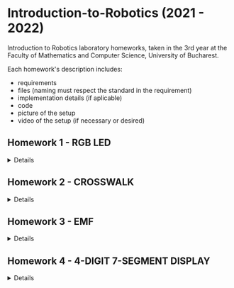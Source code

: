 # Introduction-to-Robotics (2021 - 2022)
 Introduction to Robotics laboratory homeworks, taken in the 3rd year at the Faculty of Mathematics and Computer Science, University of Bucharest.
 
Each homework's description includes:
- requirements
- files (naming must respect the standard in the requirement)
- implementation details (if aplicable)
- code
- picture of the setup
- video of the setup (if necessary or desired)

## Homework 1 - RGB LED
<details>
 <h3>Requirements</h3>
 Control a RGB led by using separate potentiometers in controlling each of the colors of the led (Red, Green, Blue). The control must be done with digital electronics.

 <h3>Implementation details</h3>
 Since the values read from each potentiometer are in the interval [0..1023], they need to be mapped to the accepted values by each led which are in the interval [0..255].

 <h3>Picture of setup</h3>
 <img src="https://user-images.githubusercontent.com/62221313/138556269-8d553af0-0ee4-4f4f-acb8-1238998de5c3.jpeg"/>

 <h3>Video of the setup</h3>
 https://youtu.be/SxzImC9lBV8
</details>

## Homework 2 - CROSSWALK
<details>
 <h3>Requirements</h3>
 Building the traffic lights for a crosswalk using 2 LEDs to represent the traffic lights for pedestrians (red and green) and 3 LEDs to represent the traffic lights for cars (red, yellow and green). The pedestrian semaphore is activated by the button, which, once pressed, will start the flow of the system. However, pressing the button in any other state than the default one will cause no effect. There is a pause of one second between the change of semaphores.
 <br />
 <br />
  The system has the following states: <br />
  - <b>State 1</b> (default) - CARS: green, PEDESTRIANS: red + no sound, DURATION: indefinite <br />
  - <b>State 2</b> (10 seconds after a button press) - CARS: yellow, PEDESTRAINS: red + no sound, DURATION: 3 seconds <br />
  - <b>State 3</b> - CARS: red, PEDESTRAINS: green + sound at a constant interval, DURATION: 10 seconds <br />
  - <b>State 4</b> - CARS: red, PEDESTRIANS: intermittent green + sound at a faster constant interval, DURATION: 5 seconds <br />
 
 <h3>Implementation details</h3>
 The button is using the internal PULLUP resistor of the Atmega chip from the Arduino Uno board.
 
 <h3>Picture of setup</h3>
 <img src="https://user-images.githubusercontent.com/62221313/140087731-f16961db-40dc-4a86-bc8e-b742a7a918bb.jpeg"/>

 <h3>Video of the setup</h3>
 https://youtu.be/EJ2ZocBRfQg
</details>

## Homework 3 - EMF
<details>
 <h3>Requirements</h3>
 An electro-magnetic field dedector which signals the level of the electro-magnetic field with a value in the [0..9] interval on a 7-segment dispaly and a specific sound emitted from a buzzer based on the intensity.
 
 <h3>Implementation details</h3>
 Every time, the antenna reads a sample set of a given size. The average value of each sample set is constrained to be in the [0..100] interval, which will later be mapped to values in the [0..9] interval, representing the digits displayed on the 7-segment dispaly.
 
 <h3>Picture of setup</h3>
 <img src="https://user-images.githubusercontent.com/62221313/141115195-361d3bf6-ea4c-43f6-9bc8-1d108d1319d9.jpeg"/>

 <h3>Video of the setup</h3>
 https://youtu.be/gPkKPk7LhYo
</details>

## Homework 4 - 4-DIGIT 7-SEGMENT DISPLAY
<details>
 <h3>Requirements</h3>
 Setting the values on a 4-digit 7-segment display using a joystick. The display should be connected to a shift register 74hc595 and it should change between its two states on a button press. The values of the displayed digits are saved on the internal EEPROM of the Arduion Uno.
 <br />
 <br />
  The system has the following states: <br />
  - <b>State 1</b> - use the joystick (Oy axis) to circle through the 4 digits (a blinking decimal point indicates the current digit) <br />
  - <b>State 2</b> - lock onto the current digit and use the joystick (Ox axis) to increment or decrement its value (the decimal point is always on) <br />
 
 <h3>Implementation details</h3>
 The button is using the internal PULLUP resistor of the Atmega chip from the Arduino Uno board. 
 <br />
 The EEPROM is updated after every loop, storing the values of the 4 digits and the position of the decimal point. 
 <br />
 The Oy axis of the joystick is used to circle through the 4 displays, while the Ox axis is used to change the value of the selected display. 
 
 <h3>Picture of setup</h3>
 <img src="https://user-images.githubusercontent.com/62221313/141986265-a13b389b-4531-4f52-8757-a9dbfa15553c.jpeg"/>

 <h3>Video of the setup</h3>
 https://youtu.be/NbIfmaKqEIo
</details>
